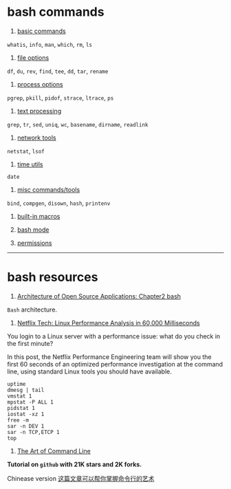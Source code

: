 bash commands
=============

1. [basic commands](basic.md)

  `whatis`, `info`, `man`, `which`, `rm`, `ls`

1. [file options](file.md)

  `df`, `du`, `rev`, `find`, `tee`, `dd`, `tar`, `rename`

1. [process options](proc.md)

  `pgrep`, `pkill`, `pidof`, `strace`, `ltrace`, `ps`

1. [text processing](text.md)

  `grep`, `tr`, `sed`, `uniq`, `wc`, `basename`, `dirname`, `readlink`

1. [network tools](network.md)

  `netstat`, `lsof`

1. [time utils](time.md)

  `date`

1. [misc commands/tools](misc.md)

  `bind`, `compgen`, `disown`, `hash`, `printenv`

1. [built-in macros](macro.md)

1. [bash mode](bash-mode.md)

1. [permissions](permission.md)


--------------------

# bash resources

1. [Architecture of Open Source Applications: Chapter2 bash](http://www.aosabook.org/en/bash.html)

  `Bash` architecture.

1. [Netflix Tech: Linux Performance Analysis in 60,000 Milliseconds](http://techblog.netflix.com/2015/11/linux-performance-analysis-in-60s.html)

  You login to a Linux server with a performance issue: what do you check in
  the first minute?

  In this post, the Netflix Performance Engineering team will show you the
  first 60 seconds of an optimized performance investigation at the command
  line, using standard Linux tools you should have available.

  ```shell
  uptime
  dmesg | tail
  vmstat 1
  mpstat -P ALL 1
  pidstat 1
  iostat -xz 1
  free -m
  sar -n DEV 1
  sar -n TCP,ETCP 1
  top
  ```

1. [The Art of Command Line](https://github.com/jlevy/the-art-of-command-line)

  **Tutorial on `github` with 21K stars and 2K forks.**

  Chinease version [这篇文章可以帮你掌握命令行的艺术](http://blog.jobbole.com/90364/)
